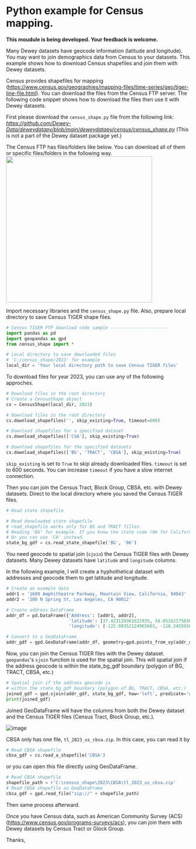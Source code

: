 #  Python example for Census mapping.

**This moudule is being developed. Your feedback is welcome.**

Many Dewey datasets have geocode information (latitude and longitude).
You may want to join demographics data from Census to your datasets.
This example shows how to download Census shapefiles and join them with Dewey datasets.

Census provides shapefiles for mapping (https://www.census.gov/geographies/mapping-files/time-series/geo/tiger-line-file.html).
You can download the files from the Census FTP server.
The following code snippet shows how to download the files then use it with Dewey datasets.


First please download the `census_shape.py` file from the following link:
*https://github.com/Dewey-Data/deweydatapy/blob/main/deweydatapy/census/census_shape.py*
(This is not a part of the Dewey dataset package yet.)

The Census FTP has files/folders like below.
You can download all of them or specific files/folders in the following way.
<img src="https://github.com/Dewey-Data/deweydatapy/assets/142400584/78ede7bb-b889-4ca1-835f-c65070430d68" width = "400">

Import necessary libraries and the `census_shape.py` file.
 Also, prepare local directory to save Census TIGER shape files.
```Python
# Census TIGER FTP download code sample ----------------------
import pandas as pd
import geopandas as gpd
from census_shape import *

# Local directory to save downloaded files
# 'C:/census_shape/2023' for example
local_dir = 'Your local directory path to save Census TIGER files'
```

To download files for year 2023, you can use any of the following approches.
```Python
# Download files in the root directory
# Create a CensusShape object
cs = CensusShape(local_dir, 2023)

# Download files in the root directory
cs.download_shapefiles('', skip_existing=True, timeout=600)

# Download shapefiles for a specified dataset
cs.download_shapefiles(['CSA'], skip_existing=True)

# Download shapefiles for the specified datasets
cs.download_shapefiles(['BG', 'TRACT', 'CBSA'], skip_existing=True)
```
`skip_existing` is set to `True` to skip already downloaded files. `timeout` is set to 600 seconds. You can
increase `timeout` if you have a slow internet connection.

Then you can join the Census Tract, Block Group, CBSA, etc. with Dewey datasets. Direct to the local directory where you saved the Census TIGER files.     
```Python
# Read state shapefile

# Read donwloaded state shapefile
# read_shapefile works only for BG and TRACT filles.
# Reading 'BG' for example. If you know the state code (06 for California, for example), you can use it.
# Or you can use 'CA' instead.
state_bg_gdf = cs.read_state_shapefile('BG', '06')
```

You need geocode to spatial join (`sjoin`) the Census TIGER files with Dewey datasets.
Many Dewey datasets have `latitude` and `longitude` columns.

In the following example, I will create a hyphothetical dataset with addresses and geocode them to get latitude and longitude.     
```Python
# Create an example data
addr1 = '1600 Amphitheatre Parkway, Mountain View, California, 94043'
addr2 = '200 N Spring St, Los Angeles, CA 90012'

# Create address DataFrame
addr_df = pd.DataFrame({'Address': [addr1, addr2],
                        'latitude': [37.423120361622935, 34.05162175030242],
                        'longitude': [-122.08352124965603, -118.24559360036471]})

# Convert to a GeoDataFrame
addr_gdf = gpd.GeoDataFrame(addr_df, geometry=gpd.points_from_xy(addr_df['longitude'], addr_df['latitude']))
```
Now, you can join the Census TIGER files with the Dewey dataset.
`geopandas`'s `sjoin` function is used for the spatial join.
This will spatial join if the address geocode is within the state_bg_gdf boundary (polygon of BG, TRACT, CBSA, etc.)

```Python
# Spatial join if the address geocode is
# within the state_bg_gdf boundary (polygon of BG, TRACT, CBSA, etc.)
joined_gdf = gpd.sjoin(addr_gdf, state_bg_gdf, how='left', predicate='within')
print(joined_gdf)
```

Joined GeoDataFrame will have the columns from both the Dewey dataset and the Census TIGER files
(Census Tract, Block Group, etc.).

![image](https://github.com/Dewey-Data/deweydatapy/assets/142400584/d6b175df-d927-4491-b18f-d1057beaa70f)

CBSA only has one file, `tl_2023_us_cbsa.zip`. In this case, you can read it by
```Python
# Read CBSA shapefile
cbsa_gdf = cs.read_a_shapefile('CBSA')
```
or you can open this file directly using GeoDataFrame.
```Python
# Read CBSA shapefile
shapefile_path = r'C:\census_shape\2023\CBSA\tl_2023_us_cbsa.zip'
# Read CBSA shapefile as GeoDataFrame
cbsa_gdf = gpd.read_file("zip://" + shapefile_path)
```
Then same process afterward.

Once you have Census data, such as American Community Survey (ACS)
(https://www.census.gov/programs-surveys/acs), you can join them with Dewey datasets
by Census Tract or Glock Group.

Thanks,
